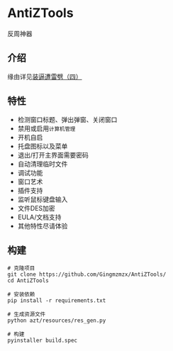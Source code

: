 # AntiZTools
反周神器

## 介绍
缘由详见[装逼遭雷劈（四）](https://xzynb.top/blog/%E8%A3%85%E9%80%BC%E9%81%AD%E9%9B%B7%E5%8A%88%EF%BC%884%EF%BC%89/)

## 特性
- 检测窗口标题、弹出弹窗、关闭窗口
- 禁用或启用`计算机管理`
- 开机自启
- 托盘图标以及菜单
- 退出/打开主界面需要密码
- 自动清理临时文件
- 调试功能
- 窗口艺术
- 插件支持
- 监听鼠标键盘输入
- 文件DES加密
- EULA/文档支持
- 其他特性尽请体验

## 构建
```shell
# 克隆项目
git clone https://github.com/Gingmzmzx/AntiZTools/
cd AntiZTools

# 安装依赖
pip install -r requirements.txt

# 生成资源文件
python azt/resources/res_gen.py

# 构建
pyinstaller build.spec
```
